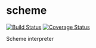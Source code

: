 # scheme

[![Build Status](https://travis-ci.org/eduardoacuna/scheme.svg?branch=master)](https://travis-ci.org/eduardoacuna/scheme)
[![Coverage Status](https://coveralls.io/repos/github/eduardoacuna/scheme/badge.svg?branch=master)](https://coveralls.io/github/eduardoacuna/scheme?branch=master)

Scheme interpreter

